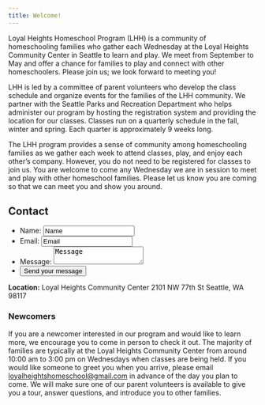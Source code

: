 ```yaml
---
title: Welcome!
---
```

Loyal Heights Homeschool Program (LHH) is a community of homeschooling families who gather each Wednesday at the Loyal Heights Community Center in Seattle to learn and play. We meet from September to May and offer a chance for families to play and connect with other homeschoolers. Please join us; we look forward to meeting you!

LHH is led by a committee of parent volunteers who develop the class schedule and organize events for the families of the LHH community. We partner with the Seattle Parks and Recreation Department who helps administer our program by hosting the registration system and providing the location for our classes. Classes run on a quarterly schedule in the fall, winter and spring. Each quarter is approximately 9 weeks long.

The LHH program provides a sense of community among homeschooling families as we gather each week to attend classes, play, and enjoy each other’s company. However, you do not need to be registered for classes to join us. You are welcome to come any Wednesday we are in session to meet and play with other homeschool families. Please let us know you are coming so that we can meet you and show you around.

## Contact

<form method="get">
  <ul>
    <li>
      <label for="name">Name:</label>
      <input type="text" id="name" name="user_name" value="Name" />
    </li>
    <li>
      <label for="mail">Email:</label>
      <input type="email" id="mail" name="user_email"  value="Email" />
    </li>
    <li>
      <label for="msg">Message:</label>
      <textarea id="msg" name="user_message">Message</textarea>
    </li>
    <li>
      <button class="button" type="submit">Send your message</button>
    </li>
  </ul>
</form>

**Location:** Loyal Heights Community Center
2101 NW 77th St
Seattle, WA 98117

### Newcomers

If you are a newcomer interested in our program and would like to learn more, we encourage you to come in person to check it out. The majority of families are typically at the Loyal Heights Community Center from around 10:00 am to 3:00 pm on Wednesdays when classes are being held. If you would like someone to greet you when you arrive, please email loyalheightshomeschool@gmail.com in advance of the day you plan to come. We will make sure one of our parent volunteers is available to give you a tour, answer questions, and introduce you to other families.
